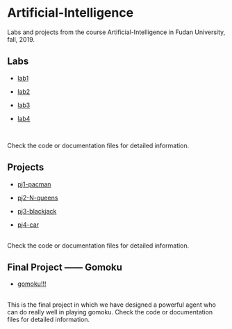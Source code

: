 # Artificial-Intelligence
Labs and projects from the course  Artificial-Intelligence in Fudan University, fall, 2019.
## Labs

* [lab1](https://github.com/DengWen0425/Artificial-Intelligence/tree/master/lab1)

* [lab2](https://github.com/DengWen0425/Artificial-Intelligence/tree/master/lab2)

* [lab3](https://github.com/DengWen0425/Artificial-Intelligence/tree/master/lab3)

* [lab4](https://github.com/DengWen0425/Artificial-Intelligence/tree/master/lab4)
<br>

Check the code or documentation files for detailed information. 
## Projects

* [pj1-pacman](https://github.com/DengWen0425/Artificial-Intelligence/tree/master/pj1-pacman)

* [pj2-N-queens](https://github.com/DengWen0425/Artificial-Intelligence/tree/master/pj2-Nqueens)

* [pj3-blackjack](https://github.com/DengWen0425/Artificial-Intelligence/tree/master/pj3-blackjack)

* [pj4-car](https://github.com/DengWen0425/Artificial-Intelligence/tree/master/pj4-car)
<br>
Check the code or documentation files for detailed information. 

## Final Project —— Gomoku

* [gomoku!!!](https://github.com/DengWen0425/Artificial-Intelligence/tree/master/final-gomoku)
<br>
This is the final project in which we have designed a powerful agent who can do really well in playing gomoku.
Check the code or documentation files for detailed information. 
